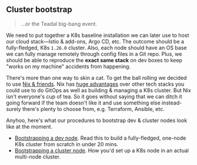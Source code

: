 Cluster bootstrap
-----------------
> ...or the Teadal big-bang event.

We need to put together a K8s baseline installation we can later
use to host our cloud stack—Istio & add-ons, Argo CD, etc. The
outcome should be a fully-fledged, K8s `1.26.0` cluster. Also,
each node should have an OS base we can fully manage remotely through
config files in a Git repo. Plus, we should be able to reproduce
the **exact same stack** on dev boxes to keep "works on my machine"
accidents from happening.

There's more than one way to skin a cat. To get the ball rolling we
decided to use [Nix & friends][nix]. Nix has [huge advantages][nix-explore]
over other tech stacks you could use to do GitOps as well as building
& managing a K8s cluster. But Nix isn't everyone's cup of tea. So it
goes without saying that we can ditch it going forward if the team
doesn't like it and use something else instead-surely there's plenty
to choose from, e.g. Terraform, Ansible, etc.

Anyhoo, here's what our procedures to bootstrap dev & cluster nodes
look like at the moment.

- [Bootstrapping a dev node][vm]. Read this to build a fully-fledged,
  one-node K8s cluster from scratch in under 20 mins.
- [Bootstrapping a cluster node][node]. How you'd set up a K8s node
  in an actual multi-node cluster.




[nix]: https://nixos.org/
[nix-explore]: https://nixos.org/explore.html
[node]: ./node.md
[vm]: ./vm.md
